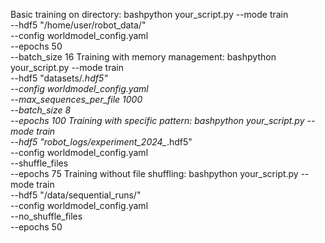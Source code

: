 Basic training on directory:
bashpython your_script.py --mode train \
    --hdf5 "/home/user/robot_data/" \
    --config worldmodel_config.yaml \
    --epochs 50 \
    --batch_size 16
Training with memory management:
bashpython your_script.py --mode train \
    --hdf5 "datasets/*.hdf5" \
    --config worldmodel_config.yaml \
    --max_sequences_per_file 1000 \
    --batch_size 8 \
    --epochs 100
Training with specific pattern:
bashpython your_script.py --mode train \
    --hdf5 "robot_logs/experiment_2024_*.hdf5" \
    --config worldmodel_config.yaml \
    --shuffle_files \
    --epochs 75
Training without file shuffling:
bashpython your_script.py --mode train \
    --hdf5 "/data/sequential_runs/" \
    --config worldmodel_config.yaml \
    --no_shuffle_files \
    --epochs 50
